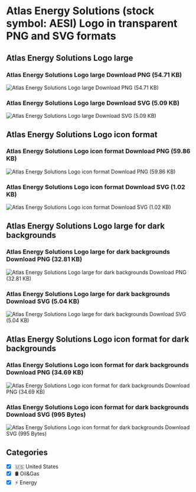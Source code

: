 # Atlas Energy Solutions (stock symbol: AESI) Logo in transparent PNG and SVG formats

## Atlas Energy Solutions Logo large

### Atlas Energy Solutions Logo large Download PNG (54.71 KB)

![Atlas Energy Solutions Logo large Download PNG (54.71 KB)](/img/orig/AESI_BIG-c4c5fca6.png)

### Atlas Energy Solutions Logo large Download SVG (5.09 KB)

![Atlas Energy Solutions Logo large Download SVG (5.09 KB)](/img/orig/AESI_BIG-6ec47b67.svg)

## Atlas Energy Solutions Logo icon format

### Atlas Energy Solutions Logo icon format Download PNG (59.86 KB)

![Atlas Energy Solutions Logo icon format Download PNG (59.86 KB)](/img/orig/AESI-46df056d.png)

### Atlas Energy Solutions Logo icon format Download SVG (1.02 KB)

![Atlas Energy Solutions Logo icon format Download SVG (1.02 KB)](/img/orig/AESI-025f438d.svg)

## Atlas Energy Solutions Logo large for dark backgrounds

### Atlas Energy Solutions Logo large for dark backgrounds Download PNG (32.81 KB)

![Atlas Energy Solutions Logo large for dark backgrounds Download PNG (32.81 KB)](/img/orig/AESI_BIG.D-6d88d08d.png)

### Atlas Energy Solutions Logo large for dark backgrounds Download SVG (5.04 KB)

![Atlas Energy Solutions Logo large for dark backgrounds Download SVG (5.04 KB)](/img/orig/AESI_BIG.D-6ff6b741.svg)

## Atlas Energy Solutions Logo icon format for dark backgrounds

### Atlas Energy Solutions Logo icon format for dark backgrounds Download PNG (34.69 KB)

![Atlas Energy Solutions Logo icon format for dark backgrounds Download PNG (34.69 KB)](/img/orig/AESI.D-1b7738eb.png)

### Atlas Energy Solutions Logo icon format for dark backgrounds Download SVG (995 Bytes)

![Atlas Energy Solutions Logo icon format for dark backgrounds Download SVG (995 Bytes)](/img/orig/AESI.D-68e67356.svg)



## Categories
- [x] 🇺🇸 United States
- [x] 🛢 Oil&Gas
- [x] ⚡ Energy
